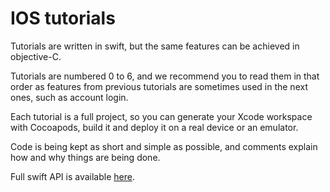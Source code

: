 IOS tutorials
====================

Tutorials are written in swift, but the same features can be achieved in objective-C.

Tutorials are numbered 0 to 6, and we recommend you to read them in that order as features from previous tutorials are sometimes used in the next ones, such as account login.

Each tutorial is a full project, so you can generate your Xcode workspace with Cocoapods, build it and deploy it on a real device or an emulator.

Code is being kept as short and simple as possible, and comments explain how and why things are being done. 

Full swift API is available [here](http://linphone.org/snapshots/docs/liblinphone/latest/swift).

